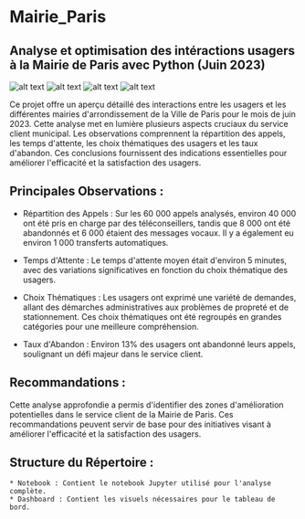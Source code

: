 # Mairie_Paris

## Analyse et optimisation des intéractions usagers à la Mairie de Paris avec Python (Juin 2023)
![alt text](https://img.shields.io/badge/JUPYTER-F37626.svg?style=for-the-badge&logo=JUPYTER&logoColor=white)
![alt text](https://img.shields.io/badge/Python-FFD43B?style=for-the-badge&logo=python&logoColor=blue)
![alt text](https://img.shields.io/badge/Pandas-2C2D72?style=for-the-badge&logo=pandas&logoColor=white)
![alt text](https://img.shields.io/badge/Plotly-239120?style=for-the-badge&logo=plotly&logoColor=white)


Ce projet offre un aperçu détaillé des interactions entre les usagers et les différentes mairies d'arrondissement de la Ville de Paris pour le mois de juin 2023. Cette analyse met en lumière plusieurs aspects cruciaux du service client municipal. Les observations comprennent la répartition des appels, les temps d'attente, les choix thématiques des usagers et les taux d'abandon. Ces conclusions fournissent des indications essentielles pour améliorer l'efficacité et la satisfaction des usagers.

## Principales Observations :

* Répartition des Appels : Sur les 60 000 appels analysés, environ 40 000 ont été pris en charge par des téléconseillers, tandis que 8 000 ont été abandonnés et 6 000 étaient des messages vocaux. Il y a également eu environ 1 000 transferts automatiques.

* Temps d'Attente : Le temps d'attente moyen était d'environ 5 minutes, avec des variations significatives en fonction du choix thématique des usagers.

* Choix Thématiques : Les usagers ont exprimé une variété de demandes, allant des démarches administratives aux problèmes de propreté et de stationnement. Ces choix thématiques ont été regroupés en grandes catégories pour une meilleure compréhension.

* Taux d'Abandon : Environ 13% des usagers ont abandonné leurs appels, soulignant un défi majeur dans le service client.

## Recommandations :

Cette analyse approfondie a permis d'identifier des zones d'amélioration potentielles dans le service client de la Mairie de Paris. Ces recommandations peuvent servir de base pour des initiatives visant à améliorer l'efficacité et la satisfaction des usagers.

## Structure du Répertoire :

    * Notebook : Contient le notebook Jupyter utilisé pour l'analyse complète.
    * Dashboard : Contient les visuels nécessaires pour le tableau de bord.


